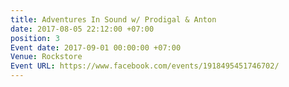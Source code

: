 ```yaml
---
title: Adventures In Sound w/ Prodigal & Anton
date: 2017-08-05 22:12:00 +07:00
position: 3
Event date: 2017-09-01 00:00:00 +07:00
Venue: Rockstore
Event URL: https://www.facebook.com/events/1918495451746702/
---
```


